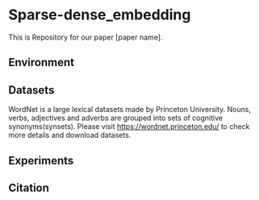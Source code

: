 # Sparse-dense_embedding

This is Repository for our paper [paper name]. 

## Environment

## Datasets

WordNet is a large lexical datasets made by Princeton University. Nouns, verbs, adjectives and adverbs are grouped into sets of cognitive synonyms(synsets). Please visit https://wordnet.princeton.edu/ to check more details and download datasets.

## Experiments

## Citation
